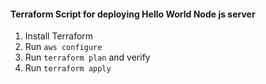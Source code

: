 #### Terraform Script for deploying Hello World Node js server

1. Install Terraform
2. Run `aws configure`
3. Run `terraform plan` and verify
4. Run `terraform apply`
